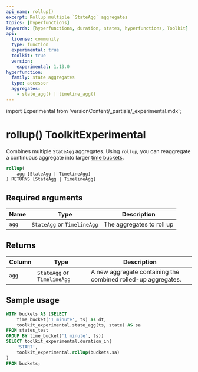 ```yaml
---
api_name: rollup()
excerpt: Rollup multiple `StateAgg` aggregates
topics: [hyperfunctions]
keywords: [hyperfunctions, duration, states, hyperfunctions, Toolkit]
api:
  license: community
  type: function
  experimental: true
  toolkit: true
  version:
    experimental: 1.13.0
hyperfunction:
  family: state aggregates
  type: accessor
  aggregates:
    - state_agg() | timeline_agg()
---
```


import Experimental from 'versionContent/_partials/_experimental.mdx';

# rollup()  <tag type="toolkit">Toolkit</tag><tag type="experimental-toolkit">Experimental</tag>

Combines multiple `StateAgg` aggregates. Using `rollup`, you can
reaggregate a continuous aggregate into larger [time buckets][time_bucket].

```sql
rollup(
    agg [StateAgg | TimelineAgg]
) RETURNS [StateAgg | TimelineAgg]
```

<Experimental />

## Required arguments

|Name|Type|Description|
|-|-|-|
|`agg`|`StateAgg` or `TimelineAgg`|The aggregates to roll up|

## Returns

|Column|Type|Description|
|-|-|-|
|`agg`|`StateAgg` or `TimelineAgg`|A new aggregate containing the combined rolled-up aggregates.|

## Sample usage
```sql
WITH buckets AS (SELECT
    time_bucket('1 minute', ts) as dt,
    toolkit_experimental.state_agg(ts, state) AS sa
FROM states_test
GROUP BY time_bucket('1 minute', ts))
SELECT toolkit_experimental.duration_in(
    'START',
    toolkit_experimental.rollup(buckets.sa)
)
FROM buckets;
```

[time_bucket]: /api/:currentVersion:/hyperfunctions/time_bucket/
